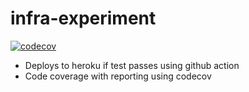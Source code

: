 # infra-experiment

[![codecov](https://codecov.io/gh/melucasleite/infra-experiment/branch/main/graph/badge.svg?token=IPHJCOVXQV)](https://codecov.io/gh/melucasleite/infra-experiment)

- Deploys to heroku if test passes using github action
- Code coverage with reporting using codecov
